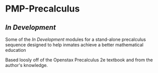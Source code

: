 # PMP-Precalculus


## *In Development*

Some of the *In Development* modules for a stand-alone precalculus sequence designed to help inmates achieve a better mathematical education

Based loosly off of the Openstax Precalculus 2e textbook and from the author's knowledge.

